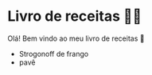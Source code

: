 # Livro de receitas :man_cook:

Olá! Bem vindo ao meu livro de receitas :wave:



- Strogonoff de frango
- pavê 

